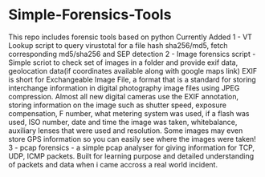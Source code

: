 # Simple-Forensics-Tools
This repo includes forensic tools based on python
Currently Added
1 - VT Lookup script to query virustotal for a file hash sha256/md5, fetch corresponding md5/sha256 and SEP detection
2 - Image forensics script - Simple scriot to check set of images in a folder and provide exif data, geolocation data(if coordinates available along with google maps link)
EXIF is short for Exchangeable Image File, a format that is a standard for storing interchange information in digital photography image files using JPEG compression. Almost all new digital cameras use the EXIF annotation, storing information on the image such as shutter speed, exposure compensation, F number, what metering system was used, if a flash was used, ISO number, date and time the image was taken, whitebalance, auxiliary lenses that were used and resolution. Some images may even store GPS information so you can easily see where the images were taken!
3 - pcap forensics - a simple pcap analyser for giving information for TCP, UDP, ICMP packets. Built for learning purpose and detailed understanding of packets and data when i came accross a real world incident.
